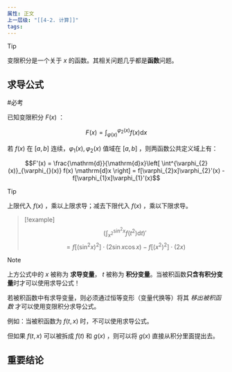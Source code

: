 ```yaml
---
属性: 正文
上一层级: "[[4-2. 计算]]"
tags:
---
```


> [!tip] 
> 变限积分是一个关于 $x$ 的函数。其相关问题几乎都是**函数**问题。

## 求导公式

#必考

已知变限积分 $F(x)$ ：

$$F(x) = \int^{\varphi_{2}(x)}_{\varphi_{}(x)} f(x) \mathrm{d}x$$

若 $f(x)$ 在 $[a,b]$ 连续，$\varphi_{1}(x), \varphi_{2}(x)$ 值域在 $[a,b]$ ，则两函数公共定义域上有：

$$F'(x) = \frac{\mathrm{d}}{\mathrm{d}x}\left[ \int^{\varphi_{2}(x)}_{\varphi_{}(x)} f(x) \mathrm{d}x \right] = f[\varphi_{2}x]\varphi_{2}'(x) - f[\varphi_{1}x]\varphi_{1}'(x)$$

> [!tip] 
> 上限代入 $f(x)$ ，乘以上限求导；减去下限代入 $f(x)$ ，乘以下限求导。

> [!example] 
> $$\left( \int^{\sin^{2}x}_{x^{2}} f(t^{2}) \mathrm{d}t \right)'$$
> $$= f[(\sin^{2}x)^{2}] \cdot (2 \sin x \cos x) - f[(x^{2})^{2}] \cdot (2x)$$

> [!note] 
> 上方公式中的 $x$ 被称为 **求导变量**， $t$ 被称为 **积分变量**。当被积函数**只含有积分变量**时才可以使用求导公式！
> 
> 若被积函数中有求导变量，则必须通过恒等变形（变量代换等）将其 *移出被积函数* 才可以使用变限积分求导公式。
> 
> 例如：当被积函数为 $f(t, x)$ 时，不可以使用求导公式。
> 
> 但如果 $f(t, x)$ 可以被拆成 $f(t)$ 和 $g(x)$ ，则可以将 $g(x)$ 直接从积分里面提出去。

## 重要结论

